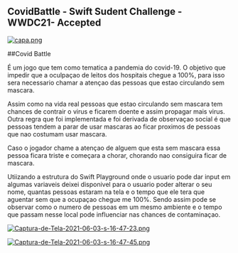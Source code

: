 ## CovidBattle - Swift Sudent Challenge - WWDC21- Accepted

[![capa.png](https://i.postimg.cc/B6vkpRCg/capa.png)](https://postimg.cc/TyZtY7FL)

##Covid Battle

É um jogo que tem como tematica a pandemia do covid-19. O objetivo que impedir que a oculpaçao de leitos dos hospitais chegue a 100%, para isso sera necessario chamar a atençao das pessoas que estao circulando sem mascara.

Assim como na vida real pessoas que estao circulando sem mascara tem chances de contrair o virus e ficarem doente e assim propagar mais virus. Outra regra que foi implementada e foi derivada de observaçao social é que pessoas tendem a parar de usar mascaras ao ficar proximos de pessoas que nao costumam usar mascara.

Caso o jogador chame a atençao de alguem que esta sem mascara essa pessoa ficara triste e começara a chorar, chorando nao consiguira ficar de mascara.

Utiizando a estrutura do Swift Playground onde o usuario pode dar input em algumas variaveis deixei disponivel para o usuario poder alterar o seu nome, quantas pessoas estaram na tela e o tempo que ele tera que aguentar sem que a ocupaçao chegue me 100%. Sendo assim pode se observar como o numero de pessoas em um mesmo ambiente e o tempo que passam nesse local pode influenciar nas chances de contaminaçao.  

[![Captura-de-Tela-2021-06-03-s-16-47-23.png](https://i.postimg.cc/2S2PWzQ6/Captura-de-Tela-2021-06-03-s-16-47-23.png)](https://postimg.cc/hXQyWR3W)

[![Captura-de-Tela-2021-06-03-s-16-47-45.png](https://i.postimg.cc/WzLKVtv9/Captura-de-Tela-2021-06-03-s-16-47-45.png)](https://postimg.cc/3419C8Wp)
